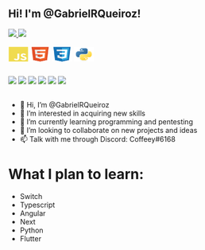 ## Hi! I'm @GabrielRQueiroz!
<div>
  <a href="https://github.com/GabrielRQueiroz">
  <img height="180em" src="https://github-readme-stats.vercel.app/api?username=GabrielRQueiroz&show_icons=true&theme=onedark&include_all_commits=true&count_private=true"/>
  <img height="180em" src="https://github-readme-stats.vercel.app/api/top-langs/?username=GabrielRQueiroz&layout=compact&langs_count=7&theme=onedark"/>
</div>
<div style="display: inline-block"><br>
  <img align="center" alt="Coffee-Js" height="30" width="40" src="https://raw.githubusercontent.com/devicons/devicon/master/icons/javascript/javascript-plain.svg">
  <img align="center" alt="Coffee-HTML" height="30" width="40" src="https://raw.githubusercontent.com/devicons/devicon/master/icons/html5/html5-original.svg">
  <img align="center" alt="Coffee-CSS" height="30" width="40" src="https://raw.githubusercontent.com/devicons/devicon/master/icons/css3/css3-original.svg">
  <img align="center" alt="Coffee-Python" height="30" width="40" src="https://raw.githubusercontent.com/devicons/devicon/master/icons/python/python-original.svg">
</div>

##
  
<div> 
  <a href="https://www.linkedin.com/in/gabriel-queiroz-b0b111218/" target="_blank"><img src="https://img.shields.io/badge/-LinkedIn-%230077B5?style=for-the-badge&logo=linkedin&logoColor=white" target="_blank"></a>
  <a href = "mailto:gabrielr.queiroz@gmail.com"><img src="https://img.shields.io/badge/-Gmail-%23333?style=for-the-badge&logo=gmail&logoColor=white" target="_blank"></a>
  <a href="https://instagram.com/gabriel.rqueiroz/" target="_blank"><img src="https://img.shields.io/badge/-Instagram-%23E4405F?style=for-the-badge&logo=instagram&logoColor=white" target="_blank"></a>
 	<a href="https://www.twitch.tv/coffeeneeded" target="_blank"><img src="https://img.shields.io/badge/Twitch-9146FF?style=for-the-badge&logo=twitch&logoColor=white" target="_blank"></a>
  <a href="https://www.youtube.com/channel/https://www.youtube.com/channel/UC84avBnHMWvC16t0_GO-cCg" target="_blank"><img src="https://img.shields.io/badge/YouTube-FF0000?style=for-the-badge&logo=youtube&logoColor=white" target="_blank"></a>  
  <a href="https://www.hackerrank.com/CoffeeNeeded" target="_blank"><img src="https://img.shields.io/badge/-Hackerrank-2EC866?style=for-the-badge&logo=HackerRank&logoColor=white" target="_blank"></a>
</div>

##


- 👋 Hi, I’m @GabrielRQueiroz
- 👀 I’m interested in acquiring new skills
- 🌱 I’m currently learning programming and pentesting
- 💞️ I’m looking to collaborate on new projects and ideas
- 📫 Talk with me through Discord: Coffeey#6168
# What I plan to learn:
  - Switch
  - Typescript
  - Angular
  - Next
  - Python
  - Flutter
<!---
GabrielRQueiroz/GabrielRQueiroz is a ✨ special ✨ repository because its `README.md` (this file) appears on your GitHub profile.
You can click the Preview link to take a look at your changes.
--->
